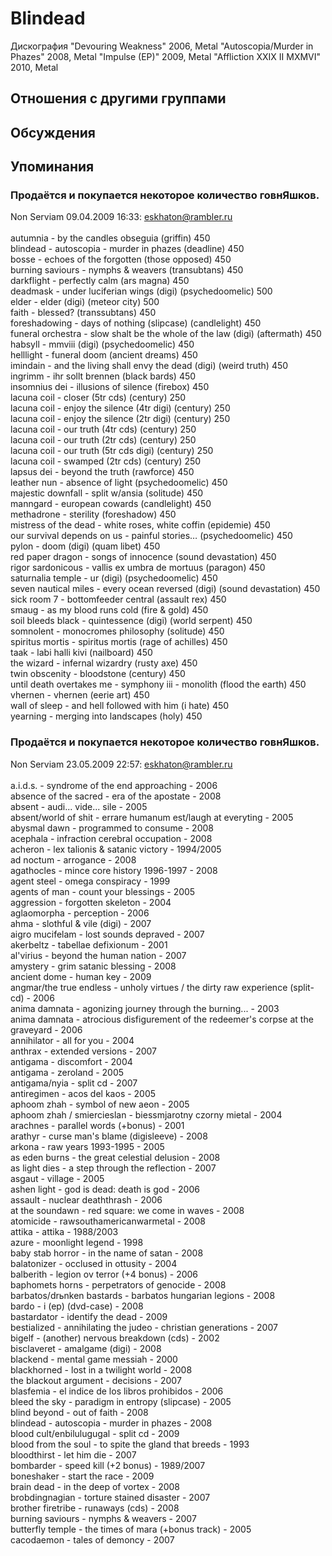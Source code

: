 # Blindead

Дискография
"Devouring Weakness" 2006, Metal
"Autoscopia/Murder in Phazes" 2008, Metal
"Impulse (EP)" 2009, Metal
"Affliction XXIX II MXMVI" 2010, Metal

## Отношения с другими группами


## Обсуждения


## Упоминания

### Продаётся и покупается некоторое количество говнЯшков.

Non Serviam 09.04.2009 16:33:
eskhaton@rambler.ru <BR><BR>autumnia - by the candles obseguia (griffin) 450<BR>blindead - autoscopia - murder in phazes (deadline) 450<BR>bosse - echoes of the forgotten (those opposed) 450<BR>burning saviours - nymphs & weavers (transubtans) 450<BR>darkflight - perfectly calm (ars magna) 450<BR>deadmask - under luciferian wings (digi) (psychedoomelic) 500<BR>elder - elder (digi) (meteor city) 500<BR>faith - blessed? (transsubtans) 450<BR>foreshadowing - days of nothing (slipcase) (candlelight) 450<BR>funeral orchestra - slow shalt be the whole of the law (digi) (aftermath) 450<BR>habsyll - mmviii (digi) (psychedoomelic) 450<BR>helllight - funeral doom (ancient dreams) 450<BR>imindain - and the living shall envy the dead (digi) (weird truth) 450<BR>ingrimm - ihr sollt brennen (black bards) 450<BR>insomnius dei - illusions of silence (firebox) 450<BR>lacuna coil - closer (5tr cds) (century) 250<BR>lacuna coil - enjoy the silence (4tr digi) (century) 250<BR>lacuna coil - enjoy the silence (2tr digi) (century) 250<BR>lacuna coil - our truth (4tr cds) (century) 250<BR>lacuna coil - our truth (2tr cds) (century) 250<BR>lacuna coil - our truth (5tr cds digi) (century) 250<BR>lacuna coil - swamped (2tr cds) (century) 250<BR>lapsus dei - beyond the truth (rawforce) 450<BR>leather nun - absence of light (psychedoomelic) 450<BR>majestic downfall - split w/ansia (solitude) 450<BR>manngard - european cowards (candlelight) 450<BR>methadrone - sterility (foreshadow) 450<BR>mistress of the dead - white roses, white coffin (epidemie) 450<BR>our survival depends on us - painful stories… (psychedoomelic) 450<BR>pylon - doom (digi) (quam libet) 450<BR>red paper dragon - songs of innocence (sound devastation) 450<BR>rigor sardonicous - vallis ex umbra de mortuus (paragon) 450<BR>saturnalia temple - ur (digi) (psychedoomelic) 450<BR>seven nautical miles - every ocean reversed (digi) (sound devastation) 450<BR>sick room 7 - bottomfeeder central (assault rex) 450<BR>smaug - as my blood runs cold (fire & gold) 450<BR>soil bleeds black - quintessence (digi) (world serpent) 450<BR>somnolent - monocromes philosophy (solitude) 450<BR>spiritus mortis - spiritus mortis (rage of achilles) 450<BR>taak - labi halli kivi (nailboard) 450<BR>the wizard - infernal wizardry (rusty axe) 450<BR>twin obscenity - bloodstone (century) 450<BR>until death overtakes me - symphony iii - monolith (flood the earth) 450<BR>vhernen - vhernen (eerie art) 450<BR>wall of sleep - and hell followed with him (i hate) 450<BR>yearning - merging into landscapes (holy) 450

### Продаётся и покупается некоторое количество говнЯшков.

Non Serviam 23.05.2009 22:57:
eskhaton@rambler.ru<BR><BR>a.i.d.s. - syndrome of the end approaching - 2006<BR>absence of the sacred - era of the apostate - 2008<BR>absent - audi... vide... sile - 2005<BR>absent/world of shit - errare humanum est/laugh at everyting - 2005<BR>abysmal dawn - programmed to consume - 2008<BR>acephala - infraction cerebral occupation - 2008<BR>acheron - lex talionis & satanic victory - 1994/2005<BR>ad noctum - arrogance - 2008<BR>agathocles - mince core history 1996-1997 - 2008<BR>agent steel - omega conspiracy - 1999<BR>agents of man - count your blessings - 2005<BR>aggression - forgotten skeleton - 2004<BR>aglaomorpha - perception - 2006<BR>ahma - slothful & vile (digi) - 2007<BR>aigro mucifelam - lost sounds depraved - 2007<BR>akerbeltz - tabellae defixionum - 2001<BR>al'virius - beyond the human nation - 2007<BR>amystery - grim satanic blessing - 2008<BR>ancient dome - human key - 2009<BR>angmar/the true endless - unholy virtues / the dirty raw experience (split-cd) - 2006<BR>anima damnata - agonizing journey through the burning... - 2003<BR>anima damnata - atrocious disfigurement of the redeemer's corpse at the graveyard - 2006<BR>annihilator - all for you - 2004<BR>anthrax - extended versions - 2007<BR>antigama - discomfort - 2004<BR>antigama - zeroland - 2005<BR>antigama/nyia - split cd - 2007<BR>antiregimen - aсos del kaos - 2005<BR>aphoom zhah - symbol of new aeon - 2005<BR>aphoom zhah / smiercieslan - biessmjarotny czorny mietal - 2004<BR>arachnes - parallel words (+bonus) - 2001<BR>arathyr - curse man's blame (digisleeve) - 2008<BR>arkona - raw years 1993-1995 - 2005<BR>as eden burns - the great celestial delusion - 2008<BR>as light dies - a step through the reflection - 2007<BR>asgaut - village - 2005<BR>ashen light - god is dead: death is god - 2006<BR>assault - nuclear deaththrash - 2006<BR>at the soundawn - red square: we come in waves - 2008<BR>atomicide - rawsouthamericanwarmetal - 2008<BR>attika - attika - 1988/2003<BR>azure - moonlight legend - 1998<BR>baby stab horror - in the name of satan - 2008<BR>balatonizer - occlused in ottusity - 2004<BR>balberith - legion ov terror (+4 bonus) - 2006<BR>baphomets horns - perpetrators of genocide - 2008<BR>barbatos/drьnken bastards - barbatos hungarian legions - 2008<BR>bardo - i (ep) (dvd-case) - 2008<BR>bastardator - identify the dead - 2009<BR>bestialized - annihilating the judeo - christian generations - 2007<BR>bigelf - (another) nervous breakdown (cds) - 2002<BR>bisclaveret - amalgame (digi) - 2008<BR>blackend - mental game messiah - 2000<BR>blackhorned - lost in a twilight world - 2008<BR>the blackout argument - decisions - 2007<BR>blasfemia - el indice de los libros prohibidos - 2006<BR>bleed the sky - paradigm in entropy (slipcase) - 2005<BR>blind beyond - out of faith - 2008<BR>blindead - autoscopia - murder in phazes - 2008<BR>blood cult/enbilulugugal - split cd - 2009<BR>blood from the soul - to spite the gland that breeds - 1993<BR>bloodthirst - let him die - 2007<BR>bombarder - speed kill (+2 bonus) - 1989/2007<BR>boneshaker - start the race - 2009<BR>brain dead - in the deep of vortex - 2008<BR>brobdingnagian - torture stained disaster - 2007<BR>brother firetribe - runaways (cds) - 2008<BR>burning saviours - nymphs & weavers - 2007<BR>butterfly temple - the times of mara (+bonus track) - 2005<BR>cacodaemon - tales of demoncy - 2007<BR>

